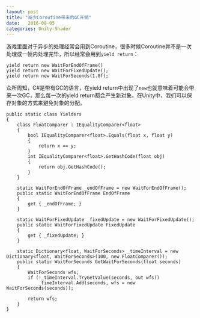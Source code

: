 ```yaml
---
layout: post
title: "减少Coroutine带来的GC开销"
date:   2016-08-05
categories: Unity-Shader
---
```


游戏里面对于异步的处理经常会用到Coroutine，很多时候Coroutine并不是一次处理或一帧内处理完毕，所以经常会用到```yield return```：  

    yield return new WaitForEndOfFrame()
    yield return new WaitForFixedUpdate();
    yield return new WaitForSeconds(1.0f);

众所周知，C#是带有GC的语言，在yield return中出现了```new```也就意味着可能会带来一次GC，那么每一次的yield return都会产生新对象。在Unity中，我们可以保存对象的方式来避免对象的分配。

    public static class Yielders
    {
        class FloatComparer : IEqualityComparer<float>
        {
            bool IEqualityComparer<float>.Equals(float x, float y)
            {
                return x == y;
            }
            int IEqualityComparer<float>.GetHashCode(float obj)
            {
                return obj.GetHashCode();
            }
        }
    
        static WaitForEndOfFrame _endOfFrame = new WaitForEndOfFrame();
        public static WaitForEndOfFrame EndOfFrame
        {
            get { _endOfFrame; }
        }
    
        static WaitForFixedUpdate _fixedUpdate = new WaitForFixedUpdate();
        public static WaitForFixedUpdate FixedUpdate
        {
            get { _fixedUpdate; }
        }
    
        static Dictionary<float, WaitForSeconds> _timeInterval = new Dictionary<float, WaitForSeconds>(100, new FloatComparer());
        public static WaitForSeconds GetWaitForSeconds(float seconds)
        {
            WaitForSeconds wfs;
            if (!_timeInterval.TryGetValue(seconds, out wfs))
                _timeInterval.Add(seconds, wfs = new WaitForSeconds(seconds));
    
            return wfs;
        }
    }
